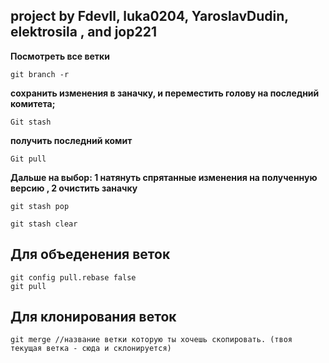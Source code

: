 ## project by Fdevll, luka0204, YaroslavDudin, elektrosila , and jop221

**Посмотреть все ветки**
```
git branch -r 
```
**сохранить изменения в заначку, и переместить голову на последний комитета;**
```
Git stash
``` 
**получить последний комит**
```
Git pull 
```
**Дальше на выбор: 1 натянуть спрятанные изменения на полученную версию , 2 очистить заначку**
```
git stash pop
```
```
git stash clear 
```
## Для объеденения веток
```
git config pull.rebase false
git pull
```
## Для клонирования веток 
```
git merge //название ветки которую ты хочешь скопировать. (твоя текущая ветка - сюда и склонируется)

```